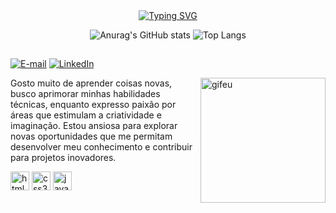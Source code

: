 <div align="center">
  <a href="https://git.io/typing-svg">
    <img src="https://readme-typing-svg.demolab.com?font=Fira+Code&weight=500&size=22&pause=1000&color=fbff2e&center=true&vCenter=true&random=false&width=524&lines=%E2%8A%B9+Bem-vindos(as)+ao+meu+perfil!+%CB%99%E1%B5%95%CB%99+%E2%8A%B9+" alt="Typing SVG">
  </a>
</div>

<div align="center">
 
![Anurag's GitHub stats](https://github-readme-stats.vercel.app/api?username=nathaliadomingues&show_icons=true&theme=gruvbox&hide_title=true)
![Top Langs](https://github-readme-stats.vercel.app/api/top-langs/?username=nathaliadomingues&layout=compact&theme=gruvbox)

</div>

## 

<div align="left">

[![E-mail](https://img.shields.io/badge/-Email-000?style=for-the-badge&logo=microsoft-outlook&logoColor=FF00F6&color:FFF)](mailto:nathaliafreitas2045@gmail.com)
[![LinkedIn](https://img.shields.io/badge/-LinkedIn-000?style=for-the-badge&logo=linkedin&logoColor=FF00F6&color:FFF)](https://www.linkedin.com/in/nathaliadominguesfreitas/)


</div>
<img width="200" height="200" align="right" alt="gifeu" src="https://github.com/user-attachments/assets/b54be055-34e9-4305-977f-dd7de7772edf"/>

<p align="left">Gosto muito de aprender coisas novas, busco aprimorar minhas habilidades técnicas, enquanto expresso paixão por áreas que estimulam a criatividade e imaginação. Estou ansiosa para explorar novas oportunidades que me permitam desenvolver meu conhecimento e contribuir para projetos inovadores.</p>

<div align="left">
  <img src="https://cdn.jsdelivr.net/gh/devicons/devicon/icons/html5/html5-original.svg" height="30" alt="html5 logo"/>
    <img src="https://cdn.jsdelivr.net/gh/devicons/devicon/icons/css3/css3-original.svg" height="30" alt="css3 logo"/>
      <img src="https://cdn.jsdelivr.net/gh/devicons/devicon/icons/java/java-original.svg" height="30" alt="java logo"/>
 </div>
